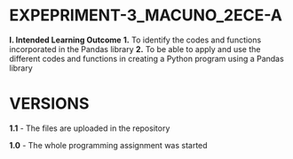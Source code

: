 # EXPEPRIMENT-3_MACUNO_2ECE-A
**I. Intended Learning Outcome**
  **1.** To identify the codes and functions incorporated in the Pandas library
  **2.** To be able to apply and use the different codes and functions in creating a Python program using a
     Pandas library
  

# VERSIONS

**1.1** - The files are uploaded in the repository

**1.0** - The whole programming assignment was started
